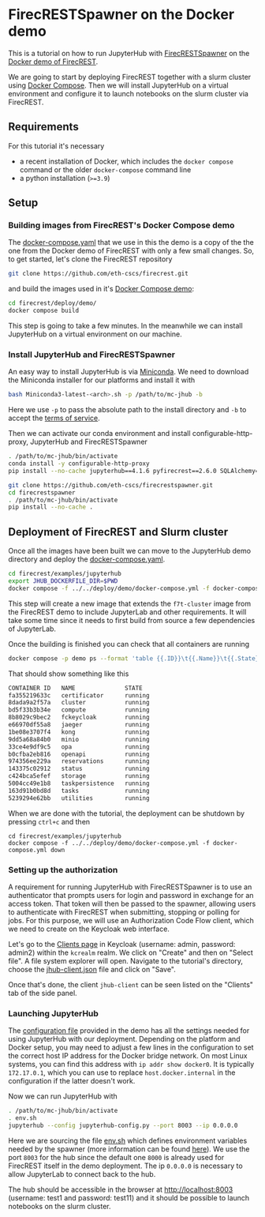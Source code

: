 # FirecRESTSpawner on the Docker demo


This is a tutorial on how to run JupyterHub with [FirecRESTSpawner](https://github.com/eth-cscs/firecrestspawner) on the [Docker demo of FirecREST](https://github.com/eth-cscs/firecrest/tree/master/deploy/demo).

We are going to start by deploying FirecREST together with a slurm cluster using [Docker Compose](https://docs.docker.com/compose).
Then we will install JupyterHub on a virtual environment and configure it to launch notebooks on the slurm cluster via FirecREST.


## Requirements

For this tutorial it's necessary
 * a recent installation of Docker, which includes the `docker compose` command or the older `docker-compose` command line
 * a python installation (`>=3.9`)


## Setup


### Building images from FirecREST's Docker Compose demo

The [docker-compose.yaml](docker-compose.yaml) that we use in this the demo is a copy of the the one from the Docker demo of FirecREST with only a few small changes.
So, to get started, let's clone the FirecREST repository

```bash
git clone https://github.com/eth-cscs/firecrest.git
```

and build the images used in it's [Docker Compose demo](https://github.com/eth-cscs/firecrest/tree/master/deploy/demo):

```bash
cd firecrest/deploy/demo/
docker compose build
```

This step is going to take a few minutes. In the meanwhile we can install JupyterHub on a virtual environment on our machine.


### Install JupyterHub and FirecRESTSpawner

An easy way to install JupyterHub is via [Miniconda](https://docs.anaconda.com/miniconda/install/).
We need to download the Miniconda installer for our platforms and install it with

```bash
bash Miniconda3-latest-<arch>.sh -p /path/to/mc-jhub -b
```

Here we use `-p` to pass the absolute path to the install directory and `-b` to accept the [terms of service](https://legal.anaconda.com/policies/en/).

Then we can activate our conda environment and install configurable-http-proxy, JupyterHub and FirecRESTSpawner

```bash
. /path/to/mc-jhub/bin/activate
conda install -y configurable-http-proxy
pip install --no-cache jupyterhub==4.1.6 pyfirecrest==2.6.0 SQLAlchemy==1.4.52 oauthenticator==16.3.1 python-hostlist==1.23.0

git clone https://github.com/eth-cscs/firecrestspawner.git
cd firecrestspawner
. /path/to/mc-jhub/bin/activate
pip install --no-cache .
```

## Deployment of FirecREST and Slurm cluster

Once all the images have been built we can move to the JupyterHub demo directory and deploy the [docker-compose.yaml](docker-compose.yaml).

```bash
cd firecrest/examples/jupyterhub 
export JHUB_DOCKERFILE_DIR=$PWD
docker compose -f ../../deploy/demo/docker-compose.yml -f docker-compose.yml up --build
```

This step will create a new image that extends the `f7t-cluster` image from the FirecREST demo to include JupyterLab and other requirements.
It will take some time since it needs to first build from source a few dependencies of JupyterLab.

Once the building is finished you can check that all containers are running

```bash
docker compose -p demo ps --format 'table {{.ID}}\t{{.Name}}\t{{.State}}'
```

That should show something like this

```bash
CONTAINER ID   NAME              STATE
fa355219633c   certificator      running
8dada9a2f57a   cluster           running
bd5f33b3b34e   compute           running
8b8029c9bec2   fckeycloak        running
e66970df55a8   jaeger            running
1be08e3707f4   kong              running
9dd5a68a84b0   minio             running
33ce4e9df9c5   opa               running
b0cfba2eb816   openapi           running
974356ee229a   reservations      running
143375c02912   status            running
c424bca5efef   storage           running
5004cc49e1b8   taskpersistence   running
163d91b0bd8d   tasks             running
5239294e62bb   utilities         running
```

When we are done with the tutorial, the deployment can be shutdown by pressing `ctrl+c` and then

```
cd firecrest/examples/jupyterhub
docker compose -f ../../deploy/demo/docker-compose.yml -f docker-compose.yml down
```

### Setting up the authorization

A requirement for running JupyterHub with FirecRESTSpawner is to use an authenticator that prompts users for login and password in exchange for an access token.
That token will then be passed to the spawner, allowing users to authenticate with FirecREST when submitting, stopping or polling for jobs.
For this purpose, we will use an Authorization Code Flow client, which we need to create on the Keycloak web interface.

Let's go to the [Clients page](http://localhost:8080/auth/admin/master/console/#/realms/kcrealm/clients) in Keycloak (username: admin, password: admin2) within the `kcrealm` realm.
We click on "Create" and then on "Select file".
A file system explorer will open.
Navigate to the tutorial's directory, choose the [jhub-client.json](jhub-client.json) file and click on "Save".

Once that's done, the client `jhub-client` can be seen listed on the "Clients" tab of the side panel.


### Launching JupyterHub

The [configuration file](jupyterhub-config.py) provided in the demo has all the settings needed for using JupyterHub with our deployment.
Depending on the platform and Docker setup, you may need to adjust a few lines in the configuration to set the correct host IP address for the Docker bridge network. On most Linux systems, you can find this address with `ip addr show docker0`. It is typically `172.17.0.1`, which you can use to replace `host.docker.internal` in the configuration if the latter doesn't work.

Now we can run JupyterHub with

```bash
. /path/to/mc-jhub/bin/activate
. env.sh 
jupyterhub --config jupyterhub-config.py --port 8003 --ip 0.0.0.0
```
Here we are sourcing the file [env.sh](env.sh) which defines environment variables needed by the spawner (more information can be found [here](https://firecrestspawner.readthedocs.io/en/latest/authentication.html)).
We use the port `8003` for the hub since the default one `8000` is already used for FirecREST itself in the demo deployment.
The ip `0.0.0.0` is necessary to allow JupyterLab to connect back to the hub.

The hub should be accessible in the browser at [http://localhost:8003](http://localhost:8003/) (username: test1 and password: test11) and it should be possible to launch notebooks on the slurm cluster.
